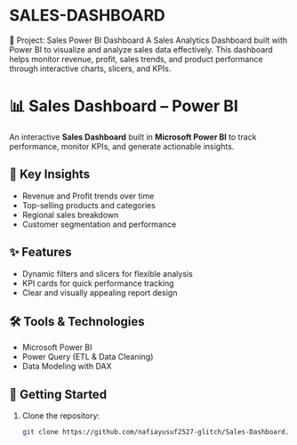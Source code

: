 # SALES-DASHBOARD
📌 Project: Sales Power BI Dashboard  A Sales Analytics Dashboard built with Power BI to visualize and analyze sales data effectively. This dashboard helps monitor revenue, profit, sales trends, and product performance through interactive charts, slicers, and KPIs.
# 📊 Sales Dashboard – Power BI  

An interactive **Sales Dashboard** built in **Microsoft Power BI** to track performance, monitor KPIs, and generate actionable insights.  

## 🔑 Key Insights
- Revenue and Profit trends over time  
- Top-selling products and categories  
- Regional sales breakdown  
- Customer segmentation and performance  

## ✨ Features
- Dynamic filters and slicers for flexible analysis  
- KPI cards for quick performance tracking  
- Clear and visually appealing report design  

## 🛠 Tools & Technologies
- Microsoft Power BI  
- Power Query (ETL & Data Cleaning)  
- Data Modeling with DAX  

## 🚀 Getting Started
1. Clone the repository:  
   ```bash
   git clone https://github.com/nafiayusuf2527-glitch/Sales-Dashboard.git
